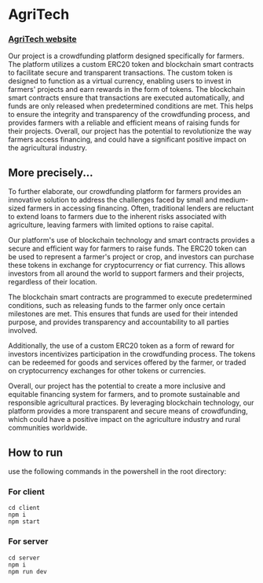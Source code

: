 <h1>AgriTech</h1><h3><a href='https://34.131.60.175/' target="_blank">AgriTech website</a></h3>
Our project is a crowdfunding platform designed specifically for farmers. The platform utilizes a custom ERC20 token and blockchain smart contracts to facilitate secure and transparent transactions. The custom token is designed to function as a virtual currency, enabling users to invest in farmers' projects and earn rewards in the form of tokens. The blockchain smart contracts ensure that transactions are executed automatically, and funds are only released when predetermined conditions are met. This helps to ensure the integrity and transparency of the crowdfunding process, and provides farmers with a reliable and efficient means of raising funds for their projects. Overall, our project has the potential to revolutionize the way farmers access financing, and could have a significant positive impact on the agricultural industry.<br>

<h2>More precisely...</h2>
To further elaborate, our crowdfunding platform for farmers provides an innovative solution to address the challenges faced by small and medium-sized farmers in accessing financing. Often, traditional lenders are reluctant to extend loans to farmers due to the inherent risks associated with agriculture, leaving farmers with limited options to raise capital.

Our platform's use of blockchain technology and smart contracts provides a secure and efficient way for farmers to raise funds. The ERC20 token can be used to represent a farmer's project or crop, and investors can purchase these tokens in exchange for cryptocurrency or fiat currency. This allows investors from all around the world to support farmers and their projects, regardless of their location.

The blockchain smart contracts are programmed to execute predetermined conditions, such as releasing funds to the farmer only once certain milestones are met. This ensures that funds are used for their intended purpose, and provides transparency and accountability to all parties involved.

Additionally, the use of a custom ERC20 token as a form of reward for investors incentivizes participation in the crowdfunding process. The tokens can be redeemed for goods and services offered by the farmer, or traded on cryptocurrency exchanges for other tokens or currencies.

Overall, our project has the potential to create a more inclusive and equitable financing system for farmers, and to promote sustainable and responsible agricultural practices. By leveraging blockchain technology, our platform provides a more transparent and secure means of crowdfunding, which could have a positive impact on the agriculture industry and rural communities worldwide.

<h2>How to run</h2>

use the following commands in the powershell in the root directory:
<h3>For client</h3>
<code>cd client</code><br>
<code>npm i</code><br>
<code>npm start</code><br>
<h3>For server</h3>
<code>cd server</code><br>
<code>npm i</code><br>
<code>npm run dev</code><br>
